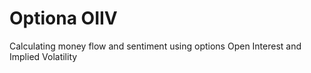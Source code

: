 # Optiona OIIV
Calculating money flow and sentiment using options Open Interest and Implied Volatility
